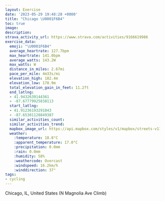 ```yaml
---
layout: Exercise
date: '2023-05-29 19:48:28 +0000'
title: "Chicago \U0001F6B4"
toc: true
image:
description:
strava_activity_url: https://www.strava.com/activities/9166619986
exercise_data:
  emoji: "\U0001F6B4"
  average_heartrate: 127.7bpm
  max_heartrate: 141.0bpm
  average_watts: 143.2W
  max_watts: W
  distance_in_miles: 2.67mi
  pace_per_mile: 4m33s/mi
  elevation_high: 182.4m
  elevation_low: 178.9m
  total_elevation_gain_in_feet: 11.2ft
  end_latlng:
  - 41.9432639144361
  - -87.67779925838113
  start_latlng:
  - 41.91236193291843
  - -87.65301128849387
  similar_activities_count:
  similar_activities_trend:
  mapbox_image_url: https://api.mapbox.com/styles/v1/mapbox/streets-v11/static/path-5+787af2-1.0(ily~Ft~~uOkGnJaDfFuBzCu%40rAi%40l%40Y%60%40O%5CoAfBkMdSs%40%7C%40cAfBmDrFyJnOaB~BmArBqAnBwEpHcGbJc%40l%40qAxA%7BDvEcBxB%7B%40~%40_AjAwFxGkBvBg%40f%40_%40XSFI%3F_%40A_AD%7DFFwELsBCsCF%7BE%40g%40D%7D%40BaC%40qBAgCF%7DCDwAA_AB),pin-s-s+e5b22e(-87.65435,41.91445),pin-s-f+89ae00(-87.67837,41.94176000000004)/auto/800x800?access_token=pk.eyJ1Ijoiam9zaGJlY2ttYW4iLCJhIjoiY205eWR2aDd1MWZ6djJrbXc4a3M0bWZleiJ9.XiG9OWkNcZk2QzjJbxLB4A
  weather:
    :temperature: 18.8°C
    :apparent_temperature: 17.0°C
    :precipitation: 0.0mm
    :rain: 0.0mm
    :humidity: 58%
    :weathercode: Overcast
    :windspeed: 16.2km/h
    :winddirection: 37°
tags:
- cycling
---
```

Chicago, IL, United States (N Magnolia Ave Climb)
